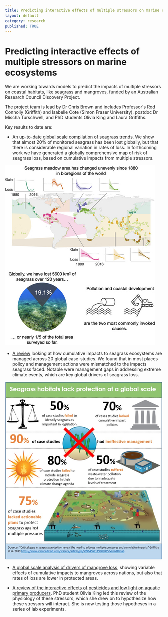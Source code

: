 ```yaml
---
title: Predicting interactive effects of multiple stressors on marine ecosystems
layout: default
category: research
published: TRUE
---
```


# Predicting interactive effects of multiple stressors on marine ecosystems

We are working towards models to predict the impacts of multiple stressors on coastal habitats, like seagrass and mangroves, funded by an Australian Research Council Discovery Project.

The project team is lead by Dr Chris Brown and includes Professor's Rod Connolly (Griffith) and Isabelle Cote (Simon Fraser University), postdoc Dr Mischa Turschwell, and PhD students Olivia King and Laura Griffiths.


Key results to date are:

* [An up-to-date global scale compilation of seagrass trends](https://onlinelibrary.wiley.com/doi/full/10.1111/gcb.15684?casa_token=wehlqHZKl10AAAAA%3AxD3lTb3blVnY8W41vT3Mn0fVEsdPxJMncV0ocuKViSbpJAhGN-gHPqLKdUulEkJVXcYP3u381zRk55eb). We show that almost 20% of monitored seagrass has been lost globally, but that there is considerable regional variation in rates of loss. In forthcoming work we have generated a globally comprehensive map of risk of seagrass loss, based on cumulative impacts from multiple stressors.

![](/images/Dunic-seagrass-graph-abs.jpg)

* [A review](https://www.sciencedirect.com/science/article/pii/S0964569119303035) looking at how cumulative impacts to seagrass ecosystems are managed across 20  global case-studies. We found that in most places policy and management actions were mismatched to the impacts seagrass faced. Notable were management gaps in addressing extreme climate events, which are key global drivers of seagrass loss.

![](/images/Griffiths-seagrass-review.jpg)

* [A global scale analysis of drivers of mangrove loss](https://www.sciencedirect.com/science/article/pii/S0006320720306959?casa_token=t9xnb_-mIeIAAAAA:lF9TH0aElAxH7Ca7p_16uZQykONpZ7GQo2WZGKfsi32VcQKM9w3cJclx0wQWvTjUBiOumSWW7oQ), showing variable effects of cumulative impacts to mangroves across nations, but also that rates of loss are lower in protected areas.

* [A review of the interactive effects of pesticides and low light on aquatic primary producers](https://www.int-res.com/abstracts/meps/v668/p215-230/). PhD student Olivia King led this review of the physiology of these stressors, which she drew on to hypothesize how these stressors will interact. She is now testing those hypotheses in a series of lab experiments.
